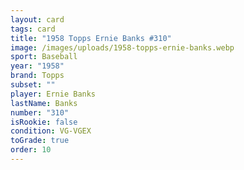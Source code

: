 ```yaml
---
layout: card
tags: card
title: "1958 Topps Ernie Banks #310"
image: /images/uploads/1958-topps-ernie-banks.webp
sport: Baseball
year: "1958"
brand: Topps
subset: ""
player: Ernie Banks
lastName: Banks
number: "310"
isRookie: false
condition: VG-VGEX
toGrade: true
order: 10
---
```

